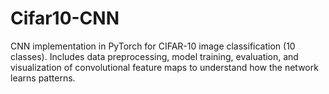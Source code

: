 # Cifar10-CNN
CNN implementation in PyTorch for CIFAR-10 image classification (10 classes). Includes data preprocessing, model training, evaluation, and visualization of convolutional feature maps to understand how the network learns patterns.
